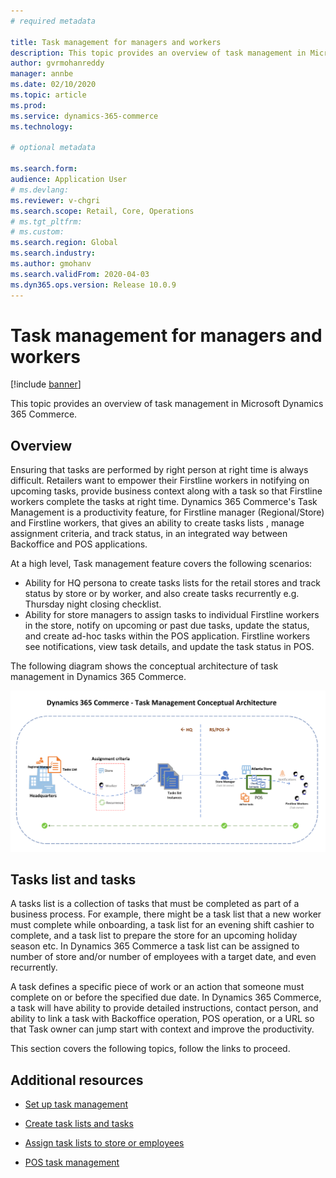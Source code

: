 ```yaml
---
# required metadata

title: Task management for managers and workers
description: This topic provides an overview of task management in Microsoft Dynamics 365 Commerce.
author: gvrmohanreddy
manager: annbe
ms.date: 02/10/2020
ms.topic: article
ms.prod: 
ms.service: dynamics-365-commerce
ms.technology: 

# optional metadata

ms.search.form:  
audience: Application User
# ms.devlang: 
ms.reviewer: v-chgri
ms.search.scope: Retail, Core, Operations
# ms.tgt_pltfrm: 
# ms.custom: 
ms.search.region: Global
ms.search.industry: 
ms.author: gmohanv
ms.search.validFrom: 2020-04-03
ms.dyn365.ops.version: Release 10.0.9
---
```


# Task management for managers and workers

[!include [banner](includes/banner.md)]

This topic provides an overview of task management in Microsoft Dynamics 365 Commerce.

## Overview

Ensuring that tasks are performed by right person at right time is always difficult. Retailers want to empower their Firstline workers in notifying on upcoming tasks, provide business context along with a task so that Firstline workers complete the tasks at right time. Dynamics 365 Commerce's Task Management is a productivity feature, for Firstline manager (Regional/Store) and Firstline workers, that gives an ability to create tasks lists , manage assignment criteria, and track status, in an integrated way between Backoffice and POS applications. 

At a high level, Task management feature covers the following scenarios:

- Ability for HQ persona to create tasks lists for the retail stores and track status by store or by worker, and also create tasks recurrently e.g. Thursday night closing checklist. 
- Ability for store managers to assign tasks to individual Firstline workers in the store, notify on upcoming or past due tasks, update the status, and create ad-hoc tasks within the POS application. Firstline workers see notifications, view task details, and update the task status in POS.

The following diagram shows the conceptual architecture of task management in Dynamics 365 Commerce.
  
![Dynamics 365 Commerce - Task management](media/Tasks-management-conceptual-architecture.png)
  
  ## Tasks list and tasks

A tasks list is a collection of tasks that must be completed as part of a business process. For example, there might be a task list that a new worker must complete while onboarding, a task list for an evening shift cashier to complete, and a task list to prepare the store for an upcoming holiday season etc. In Dynamics 365 Commerce a task list can be assigned to number of store and/or number of employees with a target date, and even recurrently. 

A task defines a specific piece of work or an action that someone must complete on or before the specified due date. In Dynamics 365 Commerce, a task will have ability to provide detailed instructions, contact person, and ability to link a task with Backoffice operation, POS operation, or a URL so that Task owner can jump start with context and improve the productivity.   
 
 
This section covers the following topics, follow the links to proceed.


## Additional resources

- [Set up task management](https://docs.microsoft.com/en-us/dynamics365/)

- [Create task lists and tasks](https://docs.microsoft.com/en-us/dynamics365/)

- [Assign task lists to store or employees](https://docs.microsoft.com/en-us/dynamics365/)

- [POS task management](https://docs.microsoft.com/en-us/dynamics365/)


